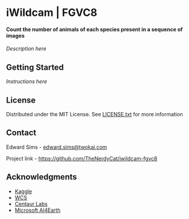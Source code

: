 # iWildcam | FGVC8
#### Count the number of animals of each species present in a sequence of images

*Description here*


## Getting Started
*Instructions here*


## License
Distributed under the MIT License. See [LICENSE.txt](https://github.com/TheNerdyCat/iwildcam-fgvc8/blob/main/LICENSE) for more information


## Contact
Edward Sims - edward.sims@twokai.com

Project link - https://github.com/TheNerdyCat/iwildcam-fgvc8


## Acknowledgments
 - [Kaggle](https://www.kaggle.com/c/iwildcam2021-fgvc8/overview)
 - [WCS](https://www.wcs.org/)
 - [Centaur Labs](https://www.centaurlabs.com/)
 - [Microsoft AI4Earth](https://www.microsoft.com/en-us/ai/ai-for-earth)

